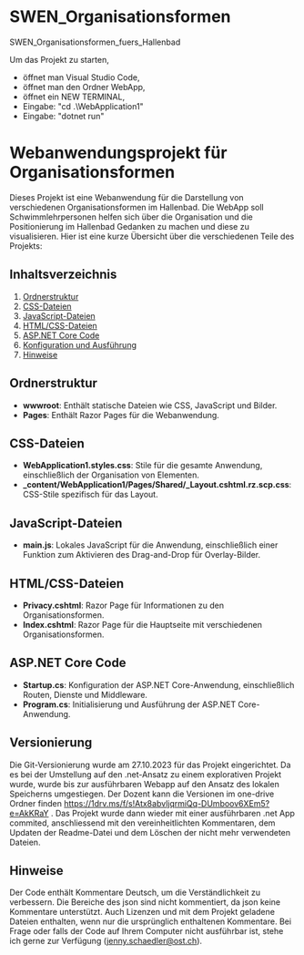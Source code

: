 # SWEN_Organisationsformen
 SWEN_Organisationsformen_fuers_Hallenbad

 Um das Projekt zu starten, 
 - öffnet man Visual Studio Code,
 - öffnet man den Ordner WebApp,
 - öffnet ein NEW TERMINAL,
 - Eingabe: "cd .\WebApplication1\"
 - Eingabe: "dotnet run" 
 
# Webanwendungsprojekt für Organisationsformen

Dieses Projekt ist eine Webanwendung für die Darstellung von verschiedenen Organisationsformen im Hallenbad. Die WebApp soll Schwimmlehrpersonen helfen sich über die Organisation und die Positionierung im Hallenbad Gedanken zu machen und diese zu visualisieren.  Hier ist eine kurze Übersicht über die verschiedenen Teile des Projekts:

## Inhaltsverzeichnis

1. [Ordnerstruktur](#ordnerstruktur)
2. [CSS-Dateien](#css-dateien)
3. [JavaScript-Dateien](#javascript-dateien)
4. [HTML/CSS-Dateien](#htmlcss-dateien)
5. [ASP.NET Core Code](#aspnet-core-code)
6. [Konfiguration und Ausführung](#konfiguration-und-ausführung)
7. [Hinweise](#hinweise)

## Ordnerstruktur
- **wwwroot**: Enthält statische Dateien wie CSS, JavaScript und Bilder.
- **Pages**: Enthält Razor Pages für die Webanwendung.

## CSS-Dateien
- **WebApplication1.styles.css**: Stile für die gesamte Anwendung, einschließlich der Organisation von Elementen.
- **_content/WebApplication1/Pages/Shared/_Layout.cshtml.rz.scp.css**: CSS-Stile spezifisch für das Layout.

## JavaScript-Dateien
- **main.js**: Lokales JavaScript für die Anwendung, einschließlich einer Funktion zum Aktivieren des Drag-and-Drop für Overlay-Bilder.

## HTML/CSS-Dateien
- **Privacy.cshtml**: Razor Page für Informationen zu den Organisationsformen.
- **Index.cshtml**: Razor Page für die Hauptseite mit verschiedenen Organisationsformen.

## ASP.NET Core Code
- **Startup.cs**: Konfiguration der ASP.NET Core-Anwendung, einschließlich Routen, Dienste und Middleware.
- **Program.cs**: Initialisierung und Ausführung der ASP.NET Core-Anwendung.

## Versionierung
Die Git-Versionierung wurde am 27.10.2023 für das Projekt eingerichtet. 
Da es bei der Umstellung auf den .net-Ansatz zu einem explorativen Projekt wurde, wurde bis zur ausführbaren Webapp auf den Ansatz des lokalen Speicherns umgestiegen. Der Dozent kann die Versionen im one-drive Ordner finden https://1drv.ms/f/s!Atx8abvljqrmiQq-DUmboov6XEm5?e=AkKRaY . 
Das Projekt wurde dann wieder mit einer ausführbaren .net App commited, anschliessend mit den vereinheitlichten Kommentaren, dem Updaten der Readme-Datei und dem Löschen der nicht mehr verwendeten Dateien. 

## Hinweise
Der Code enthält Kommentare Deutsch, um die Verständlichkeit zu verbessern. Die Bereiche des json sind nicht kommentiert, da json keine Kommentare unterstützt. Auch Lizenzen und mit dem Projekt geladene Dateien enthalten, wenn nur die ursprünglich enthaltenen Kommentare. Bei Frage oder falls der Code auf Ihrem Computer nicht ausführbar ist, stehe ich gerne zur Verfügung (jenny.schaedler@ost.ch). 
